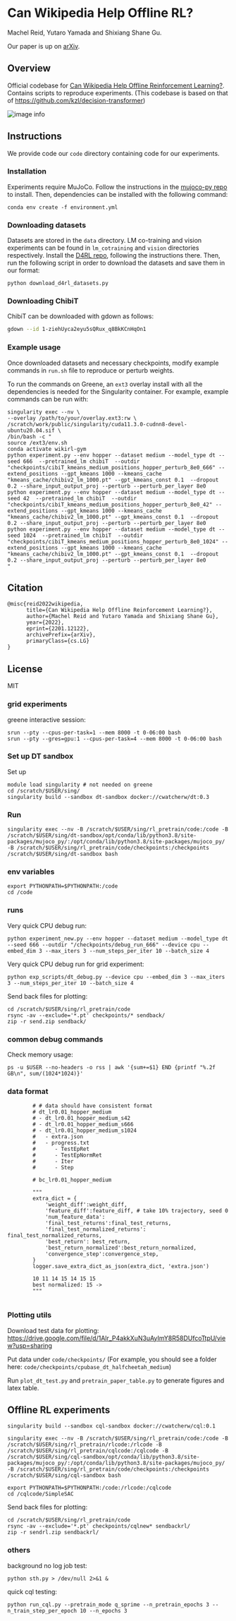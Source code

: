 
# Can Wikipedia Help Offline RL? 

Machel Reid, Yutaro Yamada and Shixiang Shane Gu.

Our paper is up on [arXiv](https://arxiv.org/abs/2201.12122).

## Overview

Official codebase for [Can Wikipedia Help Offline Reinforcement Learning?](https://arxiv.org/abs/2201.12122).
Contains scripts to reproduce experiments. (This codebase is based on that of https://github.com/kzl/decision-transformer)

![image info](./architecture.png)

## Instructions

We provide code our `code` directory containing code for our experiments.
### Installation

Experiments require MuJoCo.
Follow the instructions in the [mujoco-py repo](https://github.com/openai/mujoco-py) to install.
Then, dependencies can be installed with the following command:

```
conda env create -f environment.yml
```

### Downloading datasets

Datasets are stored in the `data` directory. LM co-training and vision experiments can be found in `lm_cotraining` and `vision` directories respectively.
Install the [D4RL repo](https://github.com/rail-berkeley/d4rl), following the instructions there.
Then, run the following script in order to download the datasets and save them in our format:

```
python download_d4rl_datasets.py
```

### Downloading ChibiT

ChibiT can be downloaded with gdown as follows:
```bash
gdown --id 1-ziehUyca2eyu5sQRux_q8BkKCnHqOn1
```

### Example usage

Once downloaded datasets and necessary checkpoints, modify example commands in `run.sh` file to reproduce or perturb weights.

To run the commands on Greene, an `ext3` overlay install with all the dependencies is needed for the Singularity container. 
For example, example commands can be run with: 
```
singularity exec --nv \
--overlay /path/to/your/overlay.ext3:rw \
/scratch/work/public/singularity/cuda11.3.0-cudnn8-devel-ubuntu20.04.sif \
/bin/bash -c "
source /ext3/env.sh
conda activate wikirl-gym
python experiment.py --env hopper --dataset medium --model_type dt --seed 666  --pretrained_lm chibiT  --outdir "checkpoints/cibiT_kmeans_medium_positions_hopper_perturb_8e0_666" --extend_positions --gpt_kmeans 1000 --kmeans_cache "kmeans_cache/chibiv2_lm_1000.pt" --gpt_kmeans_const 0.1  --dropout 0.2 --share_input_output_proj --perturb --perturb_per_layer 8e0
python experiment.py --env hopper --dataset medium --model_type dt --seed 42  --pretrained_lm chibiT  --outdir "checkpoints/cibiT_kmeans_medium_positions_hopper_perturb_8e0_42" --extend_positions --gpt_kmeans 1000 --kmeans_cache "kmeans_cache/chibiv2_lm_1000.pt" --gpt_kmeans_const 0.1  --dropout 0.2 --share_input_output_proj --perturb --perturb_per_layer 8e0
python experiment.py --env hopper --dataset medium --model_type dt --seed 1024  --pretrained_lm chibiT  --outdir "checkpoints/cibiT_kmeans_medium_positions_hopper_perturb_8e0_1024" --extend_positions --gpt_kmeans 1000 --kmeans_cache "kmeans_cache/chibiv2_lm_1000.pt" --gpt_kmeans_const 0.1  --dropout 0.2 --share_input_output_proj --perturb --perturb_per_layer 8e0
"
```
## Citation


```
@misc{reid2022wikipedia,
      title={Can Wikipedia Help Offline Reinforcement Learning?}, 
      author={Machel Reid and Yutaro Yamada and Shixiang Shane Gu},
      year={2022},
      eprint={2201.12122},
      archivePrefix={arXiv},
      primaryClass={cs.LG}
}
```

## License

MIT

### grid experiments 

greene interactive session:
```
srun --pty --cpus-per-task=1 --mem 8000 -t 0-06:00 bash
srun --pty --gres=gpu:1 --cpus-per-task=4 --mem 8000 -t 0-06:00 bash

```


### Set up DT sandbox
Set up
```
module load singularity # not needed on greene
cd /scratch/$USER/sing/
singularity build --sandbox dt-sandbox docker://cwatcherw/dt:0.3
```

### Run
```
singularity exec --nv -B /scratch/$USER/sing/rl_pretrain/code:/code -B /scratch/$USER/sing/dt-sandbox/opt/conda/lib/python3.8/site-packages/mujoco_py/:/opt/conda/lib/python3.8/site-packages/mujoco_py/ -B /scratch/$USER/sing/rl_pretrain/code/checkpoints:/checkpoints /scratch/$USER/sing/dt-sandbox bash
```

### env variables
```
export PYTHONPATH=$PYTHONPATH:/code
cd /code
```


### runs

Very quick CPU debug run: 
```
python experiment_new.py --env hopper --dataset medium --model_type dt --seed 666 --outdir "/checkpoints/debug_run_666" --device cpu --embed_dim 3 --max_iters 3 --num_steps_per_iter 10 --batch_size 4

```

Very quick CPU debug run for grid experiment: 
```
python exp_scripts/dt_debug.py --device cpu --embed_dim 3 --max_iters 3 --num_steps_per_iter 10 --batch_size 4

```


Send back files for plotting: 
```
cd /scratch/$USER/sing/rl_pretrain/code
rsync -av --exclude='*.pt' checkpoints/* sendback/
zip -r send.zip sendback/
```

### common debug commands
Check memory usage: 
```
ps -u $USER --no-headers -o rss | awk '{sum+=$1} END {printf "%.2f GB\n", sum/(1024*1024)}'
```

### data format
```
        # # data should have consistent format
        # dt_lr0.01_hopper_medium
        # - dt_lr0.01_hopper_medium_s42
        # - dt_lr0.01_hopper_medium_s666
        # - dt_lr0.01_hopper_medium_s1024
        #   - extra.json
        #   - progress.txt
        #      - TestEpRet
        #      - TestEpNormRet
        #      - Iter
        #      - Step

        # bc_lr0.01_hopper_medium

        """
        extra_dict = {
            'weight_diff':weight_diff,
            'feature_diff':feature_diff, # take 10% trajectory, seed 0
            'num_feature_data': 
            'final_test_returns':final_test_returns,
            'final_test_normalized_returns': final_test_normalized_returns,
            'best_return': best_return,
            'best_return_normalized':best_return_normalized,
            'convergence_step':convergence_step,
        }
        logger.save_extra_dict_as_json(extra_dict, 'extra.json')
        
        10 11 14 15 14 15 15 
        best normalized: 15 -> 
        """


```

### Plotting utils
Download test data for plotting: https://drive.google.com/file/d/1Alr_P4akkXuN3uAyImY8R58DUfcoTtpU/view?usp=sharing

Put data under `code/checkpoints/` (For example, you should see a folder here: `code/checkpoints/cpubase_dt_halfcheetah_medium`)

Run `plot_dt_test.py` and `pretrain_paper_table.py` to generate figures and latex table. 

## Offline RL experiments

```
singularity build --sandbox cql-sandbox docker://cwatcherw/cql:0.1
```

```
singularity exec --nv -B /scratch/$USER/sing/rl_pretrain/code:/code -B /scratch/$USER/sing/rl_pretrain/rlcode:/rlcode -B /scratch/$USER/sing/rl_pretrain/cqlcode:/cqlcode -B /scratch/$USER/sing/cql-sandbox/opt/conda/lib/python3.8/site-packages/mujoco_py/:/opt/conda/lib/python3.8/site-packages/mujoco_py/ -B /scratch/$USER/sing/rl_pretrain/code/checkpoints:/checkpoints /scratch/$USER/sing/cql-sandbox bash
```

```
export PYTHONPATH=$PYTHONPATH:/code:/rlcode:/cqlcode
cd /cqlcode/SimpleSAC
```

Send back files for plotting: 
```
cd /scratch/$USER/sing/rl_pretrain/code
rsync -av --exclude='*.pt' checkpoints/cqlnew* sendbackrl/
zip -r sendrl.zip sendbackrl/
```

### others
background no log job test:
```
python sth.py > /dev/null 2>&1 &
```

quick cql testing:
```
python run_cql.py --pretrain_mode q_sprime --n_pretrain_epochs 3 --n_train_step_per_epoch 10 --n_epochs 3
```